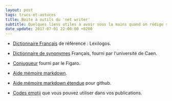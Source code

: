 ```yaml
---
layout: post
tags: trucs-et-astuces
title: Boite à outils du 'net writer'
subtitle: Quelques liens utiles à avoir sous la mains quand on rédige sur le net.
date_update: 2017-07-01 22:00:00 +0200
---
```


* [Dictionnaire Français](http://www.lexilogos.com/francais_langue_dictionnaires.htm) de référence : Lexilogos.

* [Dictionnaire de synonymes](http://www.crisco.unicaen.fr/des/) Français, fourni par l'université de Caen.

* [Conjugueur](http://leconjugueur.lefigaro.fr/) fourni par le Figaro.

* [Aide mémoire markdown](http://assemble.io/docs/Cheatsheet-Markdown.html).

* [Aide mémoire markdown étendue](https://guides.github.com/features/mastering-markdown/) pour github.

* [Codes emotji](https://www.webpagefx.com/tools/emoji-cheat-sheet/) que vous pouvez utiliser dans vos publications. 
